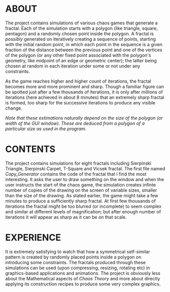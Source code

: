 # ABOUT
The project contains simulations of various chaos games that generate a fractal. Each of the simulation starts with a polygon (like triangle, square, pentagon) and a randomly chosen point inside the polygon. A fractal is *possibly* generated on iteratively creating a sequence of points, starting with the initial random point, in which each point in the sequence is a given fraction of the distance between the previous point and one of the vertices of the polygon (or any other fixed point associated with the polygon's geometry, like midpoint of an edge or geometric center); the latter being chosen at random in each iteration under some or not under any constraints.

As the game reaches higher and higher count of iterations, the fractal becomes more and more prominent and sharp. Though a familiar figure can be spotted just after a few thousands of iterations, it is only after millions of iterations (here achieved in about 8 minutes) that an extremely sharp fractal is formed, too sharp for the successive iterations to produce any visible change.

*Note that these estimations naturally depend on the size of the polygon (or width of the GUI window). These are deduced from a polygon of a particular size as used in the program.*

# CONTENTS
The project contains simulations for eight fractals including Sierpinski Triangle, Sierpinski Carpet, T-Square and Vicsek fractal. The first file named *Copy_Generator* contains the code of the fractal that I find the most interesting. It asks the user to draw something on the window and when the user instructs the start of the chaos game, the simulation creates infinte number of copies of the drawing on the screen of variable sizes, smaller than the size of the drawing. As stated earlier, the game might take a few minutes to produce a sufficiently sharp fractal. At first few thousands of iterations the fractal might be too blurred (or incomplete) to seem complex and similar at different levels of magnification; but after enough number of iterations it will appear as sharp as it can be on that scale.

# EXPERIENCE
It is extremely satisfying to watch that how a symmetrical self-similar pattern is created by randomly placed points inside a polygon on introducing some constraints. The fractals produced through these simulations can be used (upon compressing, resizing, rotating etc) in graphics-based applications and animations. The project is obviously less about the Mathematical aspects of *Chaos Theory* and more about directly applying its construction recipes to produce some very complex graphics.
